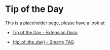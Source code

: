 # Tip of the Day

This is a placeholder page, please have a look at:


*  [Tip of the Day - Extension Docu](bigace/extensions/modul/tipoftheday)

*  [{tip_of_the_day} - Smarty TAG](bigace/smarty_tags/tip_of_the_day)
